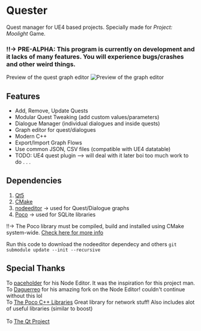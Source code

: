 # Quester
Quest manager for UE4 based projects. Specially made for *Project: Moolight* Game.

### !!-> PRE-ALPHA: This program is currently on development and it lacks of many features. You will experience bugs/crashes and other weird things.

Preview of the quest graph editor
![Preview of the graph editor](https://github.com/Noriaki-Kakyoin/Quester/blob/master/readme_img.png)


## Features

- Add, Remove, Update Quests
- Modular Quest Tweaking (add custom values/parameters)
- Dialogue Manager (individual dialogues and inside quests)
- Graph editor for quest/dialogues
- Modern C++
- Export/Import Graph Flows
- Use common JSON, CSV files (compatible with UE4 datatable)
- TODO: UE4 quest plugin --> will deal with it later boi too much work to do     . . .

## Dependencies

1. [Qt5](https://www.qt.io/)
2. [CMake](https://cmake.org/)
3. [nodeeditor](https://github.com/paceholder/nodeeditor) -> used for Quest/Dialogue graphs
4. [Poco](https://pocoproject.org/) -> used for SQLite libraries

!!-> The Poco library must be compiled, build and installed using CMake system-wide. [Check here for more info](https://pocoproject.org/download.html)

Run this code to download the nodeeditor dependecy and others `git submodule update --init --recursive`


## Special Thanks
To [paceholder](https://github.com/paceholder) for his Node Editor. It was the inspiration for this project man.<br />
To [Daguerreo](https://github.com/Daguerreo) for his amazing fork on the Node Editor! couldn't continue without this lol<br />
To [The Poco C++ Libraries](https://pocoproject.org/) Great library for network stuff! Also includes alot of useful libraries (similar to boost)<br />
<br />
To [The Qt Project](https://www.qt.io/)